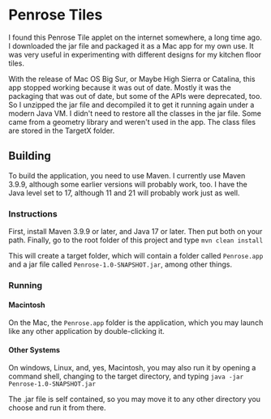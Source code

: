 # Penrose Tiles
I found this Penrose Tile applet on the internet somewhere, a long time ago. I downloaded the jar file and packaged it as a Mac app for my own use. It was very useful in experimenting with different designs for my kitchen floor tiles.

With the release of Mac OS Big Sur, or Maybe High Sierra or Catalina, this app stopped working because it was out of date. Mostly it was the packaging that was out of date, but some of the APIs were deprecated, too. So I unzipped the jar file and decompiled it to get it running again under a modern Java VM. I didn't need to restore all the classes in the jar file. Some came from a geometry library and weren't used in the app. The class files are stored in the TargetX folder.

## Building
To build the application, you need to use Maven. I currently use Maven 3.9.9, although some earlier versions will probably work, too. I have the Java level set to 17, although 11 and 21 will probably work just as well.

### Instructions
First, install Maven 3.9.9 or later, and Java 17 or later. Then put both on your path.
Finally, go to the root folder of this project and type 
`mvn clean install`

This will create a target folder, which will contain a folder called `Penrose.app` and a jar file called `Penrose-1.0-SNAPSHOT.jar`, among other things.

### Running
#### Macintosh
On the Mac, the `Penrose.app` folder is the application, which you may launch like any other application by double-clicking it.

#### Other Systems
On windows, Linux, and, yes, Macintosh, you may also run it by opening a command shell, changing to the target directory, and typing `java -jar Penrose-1.0-SNAPSHOT.jar`

The .jar file is self contained, so you may move it to any other directory you choose and run it from there.
